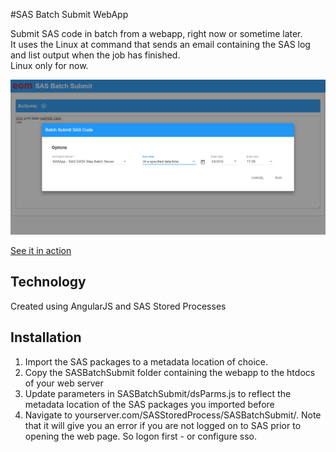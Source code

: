 #SAS Batch Submit WebApp

Submit SAS code in batch from a webapp, right now or sometime later.  
It uses the Linux at command that sends an email containing the SAS log and list output when the job has finished.  
Linux only for now.

![Screenshot](screenshot.png?raw=true "Screenshot")

[See it in action](https://www.youtube.com/watch?v=bSpakS9dyPg)

## Technology
Created using AngularJS and SAS Stored Processes

## Installation
1. Import the SAS packages to a metadata location of choice.
2. Copy the SASBatchSubmit folder containing the webapp to the htdocs of your web server
3. Update parameters in SASBatchSubmit/dsParms.js to reflect the metadata location of the SAS packages you imported before
4. Navigate to yourserver.com/SASStoredProcess/SASBatchSubmit/. Note that it will give you an error if you are not logged on to SAS prior to opening the web page. So logon first - or configure sso.
